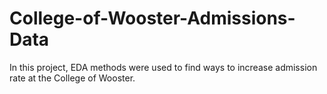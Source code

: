 # College-of-Wooster-Admissions-Data
In this project, EDA methods were used to find ways to increase admission rate at the College of Wooster.
